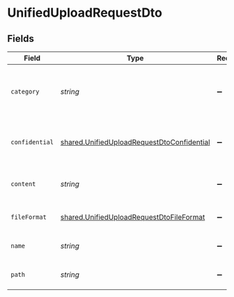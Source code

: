 # UnifiedUploadRequestDto


## Fields

| Field                                                                                                           | Type                                                                                                            | Required                                                                                                        | Description                                                                                                     | Example                                                                                                         |
| --------------------------------------------------------------------------------------------------------------- | --------------------------------------------------------------------------------------------------------------- | --------------------------------------------------------------------------------------------------------------- | --------------------------------------------------------------------------------------------------------------- | --------------------------------------------------------------------------------------------------------------- |
| `category`                                                                                                      | *string*                                                                                                        | :heavy_minus_sign:                                                                                              | The category name or Id of the category to be associated with                                                   | reports, resumes                                                                                                |
| `confidential`                                                                                                  | [shared.UnifiedUploadRequestDtoConfidential](../../../sdk/models/shared/unifieduploadrequestdtoconfidential.md) | :heavy_minus_sign:                                                                                              | The confidentiality level of the file to be uploaded                                                            |                                                                                                                 |
| `content`                                                                                                       | *string*                                                                                                        | :heavy_minus_sign:                                                                                              | The base64 encoded content of the file to upload                                                                | VGhpcyBpc24ndCByZWFsbHkgYSBzYW1wbGUgZmlsZSwgYnV0IG5vIG9uZSB3aWxsIGV2ZXIga25vdyE                                 |
| `fileFormat`                                                                                                    | [shared.UnifiedUploadRequestDtoFileFormat](../../../sdk/models/shared/unifieduploadrequestdtofileformat.md)     | :heavy_minus_sign:                                                                                              | The file format of the file                                                                                     |                                                                                                                 |
| `name`                                                                                                          | *string*                                                                                                        | :heavy_minus_sign:                                                                                              | The filename of the file to upload                                                                              | weather-forecast                                                                                                |
| `path`                                                                                                          | *string*                                                                                                        | :heavy_minus_sign:                                                                                              | The path for the file to be uploaded to                                                                         | /path/to/file                                                                                                   |